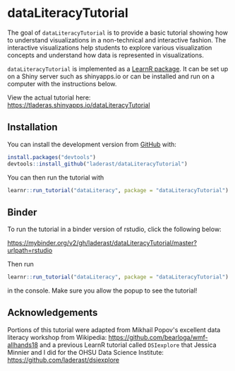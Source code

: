 
<!-- README.md is generated from README.Rmd. Please edit that file -->
dataLiteracyTutorial
====================

The goal of `dataLiteracyTutorial` is to provide a basic tutorial showing how to understand visualizations in a non-technical and interactive fashion. The interactive visualizations help students to explore various visualization concepts and understand how data is represented in visualizations.

`dataLiteracyTutorial` is implemented as a [LearnR package](https://rstudio.github.io/learnr/). It can be set up on a Shiny server such as shinyapps.io or can be installed and run on a computer with the instructions below.

View the actual tutorial here: <https://tladeras.shinyapps.io/dataLiteracyTutorial>

Installation
------------

You can install the development version from [GitHub](https://github.com/) with:

``` r
install.packages("devtools")
devtools::install_github("laderast/dataLiteracyTutorial")
```

You can then run the tutorial with

``` r
learnr::run_tutorial("dataLiteracy", package = "dataLiteracyTutorial")
```

Binder
------

To run the tutorial in a binder version of rstudio, click the following below:

https://mybinder.org/v2/gh/laderast/dataLiteracyTutorial/master?urlpath=rstudio

Then run

```r
learnr::run_tutorial("dataLiteracy", package = "dataLiteracyTutorial")
```
in the console. Make sure you allow the popup to see the tutorial!

Acknowledgements
----------------

Portions of this tutorial were adapted from Mikhail Popov's excellent data literacy workshop from Wikipedia: <https://github.com/bearloga/wmf-allhands18> and a previous LearnR tutorial called `DSIexplore` that Jessica Minnier and I did for the OHSU Data Science Institute: <https://github.com/laderast/dsiexplore>
